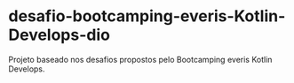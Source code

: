 # desafio-bootcamping-everis-Kotlin-Develops-dio
Projeto baseado nos desafios propostos pelo Bootcamping everis Kotlin Develops.
